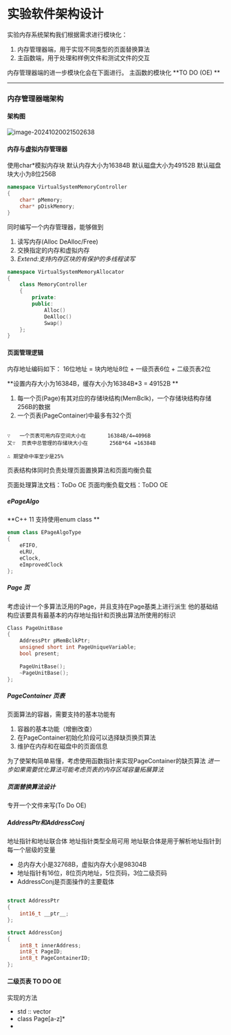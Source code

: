 <!--
   Copyright (C) 2024  All rights reserved.

   Author        : OceanEyeFF
   Email         : fdch00@163.com
   File Name     : Structure Design.md
   Last Modified : 2024-10-21 14:49
   Describe      : 

-->

实验软件架构设计
====

实验内存系统架构我们根据需求进行模块化：
1. 内存管理器端，用于实现不同类型的页面替换算法
2. 主函数端，用于处理和样例文件和测试文件的交互

内存管理器端的进一步模块化会在下面进行。
主函数的模块化 **TO DO (OE) **

------

### 内存管理器端架构

#### 架构图

![image-20241020021502638](https://s2.loli.net/2024/10/20/eY2SQ6FqgA41J8n.png)

#### 内存与虚拟内存管理器

使用char*模拟内存块
默认内存大小为16384B
默认磁盘大小为49152B
默认磁盘块大小为8位256B

```C++
namespace VirtualSystemMemoryController
{
	char* pMemory;
	char* pDiskMemory;
}
```

同时编写一个内存管理器，能够做到
1. 读写内存(Alloc DeAlloc/Free)
2. 交换指定的内存和虚拟内存
3. *Extend:支持内存区块的有保护的多线程读写*

```C++
namespace VirtualSystemMemoryAllocator
{
	class MemoryController
	{
		private:
		public:
			Alloc()
			DeAlloc()
			Swap()
	};
}
```

#### 页面管理逻辑

内存地址编码如下：
16位地址 =  块内地址8位 + 一级页表6位 + 二级页表2位

**设置内存大小为16384B，缓存大小为16384B*3 = 49152B **
1. 每一个页(Page)有其对应的存储块结构(MemBclk)，一个存储块结构存储256B的数据
2. 一个页表(PageContainer)中最多有32个页
```

∵	一个页表可用内存空间大小在		16384B/4=4096B
又∵	页表中总管理的存储块大小在		256B*64	=16384B 

∴ 期望命中率至少是25%

```

页表结构体同时负责处理页面置换算法和页面均衡负载

页面处理算法文档：ToDo OE
页面均衡负载文档：ToDO OE

##### ePageAlgo

**C++ 11 支持使用enum class **

```C++
enum class EPageAlgoType
{
	eFIFO,
	eLRU,
	eClock,
	eImprovedClock
};
```

##### Page 页

考虑设计一个多算法泛用的Page，并且支持在Page基类上进行派生
他的基础结构应该要具有最基本的内存地址指针和页换出算法所使用的标识

```C++
Class PageUnitBase
{
	AddressPtr pMemBclkPtr;
	unsigned short int PageUniqueVariable;
	bool present;
	
	PageUnitBase();
	~PageUnitBase();
};
```

##### PageContainer 页表

页面算法的容器，需要支持的基本功能有
1. 容器的基本功能（增删改查）
2. 在PageContainer初始化阶段可以选择缺页换页算法
3. 维护在内存和在磁盘中的页面信息

为了使架构简单易懂，考虑使用函数指针来实现PageContainer的缺页算法
*进一步如果需要优化算法可能考虑页表的内存区域容量拓展算法*

##### 页面替换算法设计

专开一个文件来写(To Do OE)

##### AddressPtr和AddressConj
地址指针和地址联合体
地址指针类型全局可用
地址联合体是用于解析地址指针到每一个层级的变量

* 总内存大小是32768B，虚拟内存大小是98304B
* 地址指针有16位，8位页内地址，5位页码，3位二级页码
* AddressConj是页面操作的主要载体

```C++

struct AddressPtr
{
	int16_t __ptr__;
};

struct AddressConj
{
	int8_t innerAddress;
	int8_t PageID;
	int8_t PageContainerID;
};

```

#### 二级页表 TO DO OE

实现的方法
* std :: vector<PageContainer> 
* class Page[a-z]*
* <template typename T> class Container<T>
*写一个通用Container，然后给不同类型的Container增加实现*

*考虑多线程设计*


### 虚拟内存环境对外接口

虚拟内存环境需要设计以下的基础接口：

```C++
	TReport();
	TAllocate();
	TDeAllocate();
	TUsage();
	TFreeSize();
	TSetPrivilege
```

